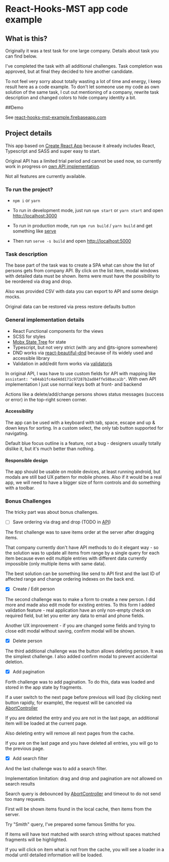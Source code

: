 # React-Hooks-MST app code example

## What is this?

Originally it was a test task for one large company. Details about task you can find below.

I've completed the task with all additional challenges. Task completion was approved, but at final they decided to hire another candidate.

To not feel very sorry about totally wasting a lot of time and energy, I keep result here as a code example. To don't let someone use my code as own solution of the same task, I cut out mentioning of a company, rewrite task description and changed colors to hide company identity a bit.

##Demo

See [react-hooks-mst-example.firebaseapp.com](https://react-hooks-mst-example.firebaseapp.com/)

## Project details

This app based on [Create React App](https://github.com/facebook/create-react-app) because it already includes React, Typescript and SASS and super easy to start.

Original API has a limited trial period and cannot be used now, so currently work in progress on [own API implementation](https://github.com/random1911/express-mongoose-api).

Not all features are currently available.

### To run the project?

* `npm i` or `yarn`

* To run in development mode, just run `npm start` or `yarn start` and open [http://localhost:3000](http://localhost:3000)

* To run in production mode, run `npm run build` / `yarn build` and get something like [serve](https://www.npmjs.com/package/serve)

* Then run `serve -s build` and open [http://localhost:5000](http://localhost:5000)

### Task description

The base part of the task was to create a SPA what can show the list of persons gets from company API. By click on the list item, modal windows with detailed data must be shown. Items were must have the possibility to be reordered via drag and drop. 

Also was provided CSV with data you can export to API and some design mocks.

Original data can be restored via press restore defaults button

### General implementation details

* React Functional components for the views
* SCSS for styles
* [Mobx State Tree](https://github.com/mobxjs/mobx-state-tree) for state
* Typescript, but not very strict (with :any and @ts-ignore somewhere)
* DND works via [react-beautiful-dnd](https://github.com/atlassian/react-beautiful-dnd) because of its widely used and accessible library
* Validation in add/edit form works via [validatorjs](https://github.com/skaterdav85/validatorjs)

In original API, I was have to use custom fields for API with mapping like `assistant: "e84ab1fc4ad4dd171c97287b2ad84ffe58baca1b"`. With own API implementation I just use normal keys both at front- and backend

Actions like a delete/add/change persons shows status messages (success or error) in the top-right screen corner.

#### Accessibility

The app can be used with a keyboard with tab, space, escape and up & down keys for sorting. 
In a custom select, the only tab button supported for navigating.

Default blue focus outline is a feature, not a bug - designers usually totally dislike it, but it's much better than nothing.

#### Responsible design

The app should be usable on mobile devices, at least running android, but modals are still bad UX pattern for mobile phones.
Also if it would be a real app, we will need to have a bigger size of form controls and do something with a toolbar.

### Bonus Challenges

The tricky part was about bonus challenges.

- [ ] Save ordering via drag and drop (TODO in [API](https://github.com/random1911/express-mongoose-api))

The first challenge was to save items order at the server after dragging items.

That company currently don't have API methods to do it elegant way - so the solution was to update all items from range by a single query for each item because even edit multiple entries with different data currently impossible (only multiple items with same data).

The best solution can be something like send to API first and the last ID of affected range and change ordering indexes on the back end.

- [x] Create / Edit person

The second challenge was to make a form to create a new person. I did more and made also edit mode for existing entries. To this form I added validation feature - real application have an only non-empty check on required field, but let you enter any data to email and phone fields.

Another UX improvement -  if you are changed some fields and trying to close edit modal without saving, confirm modal will be shown.

- [x] Delete person

The third additional challenge was the button allows deleting person. It was the simplest challenge. I also added confirm modal to prevent accidental deletion.

- [x] Add pagination

Forth challenge was to add pagination. To do this, data was loaded and stored in the app state by fragments.
 
If a user switch to the next page before previous will load (by clicking next button rapidly, for example), the request will be canceled via [AbortController](https://developer.mozilla.org/en-US/docs/Web/API/AbortController)

If you are deleted the entry and you are not in the last page, an additional item will be loaded at the current page.

Also deleting entry will remove all next pages from the cache. 

If you are on the last page and you have deleted all entries, you will go to the previous page.

- [x] Add search filter

And the last challenge was to add a search filter. 

Implementation limitation: drag and drop and pagination are not allowed on search results

Search query is debounced by [AbortController](https://developer.mozilla.org/en-US/docs/Web/API/AbortController) and timeout to do not send too many requests.

First will be shown items found in the local cache, then items from the server.

Try "Smith" query, I've prepared some famous Smiths for you.

If items will have text matched with search string without spaces matched fragments will be highlighted.

If you will click on item what is not from the cache, you will see a loader in a modal until detailed information will be loaded.
